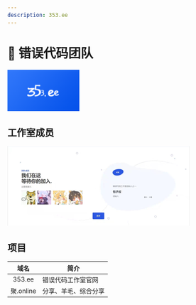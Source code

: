 ```yaml
---
description: 353.ee
---
```


# 🥳 错误代码团队

![错误代码工作室](.gitbook/assets/353.EE.png)

## 工作室成员

![成员](.gitbook/assets/成员.png)

## 项目

|    域名    | 简介         |
| :------: | ---------- |
|  353.ee  | 错误代码工作室官网  |
| 聚.online | 分享、羊毛、综合分享 |

